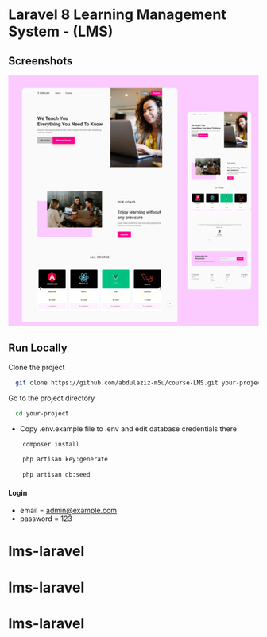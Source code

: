 # Laravel 8 Learning Management System - (LMS)

## Screenshots

![preview img](/preview.jpg)

## Run Locally

Clone the project

```bash
  git clone https://github.com/abdulaziz-m5u/course-LMS.git your-project
```

Go to the project directory

```bash
  cd your-project
```

-   Copy .env.example file to .env and edit database credentials there

```bash
    composer install
```

```bash
    php artisan key:generate
```

```bash
    php artisan db:seed
```

#### Login

-   email = admin@example.com
-   password = 123
# lms-laravel
# lms-laravel
# lms-laravel
